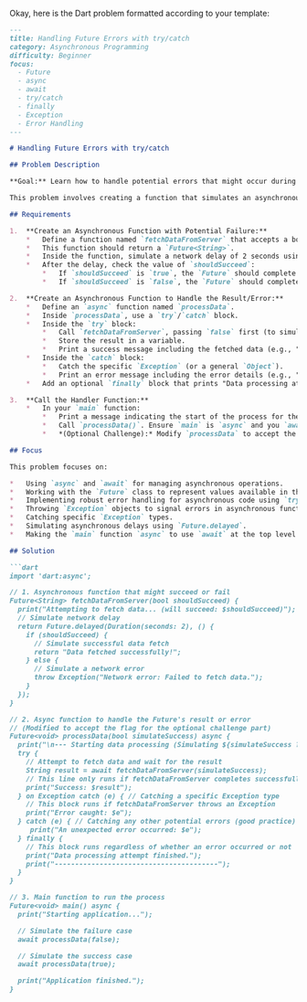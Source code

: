 Okay, here is the Dart problem formatted according to your template:

```markdown
---
title: Handling Future Errors with try/catch
category: Asynchronous Programming
difficulty: Beginner
focus:
  - Future
  - async
  - await
  - try/catch
  - finally
  - Exception
  - Error Handling
---

# Handling Future Errors with try/catch

## Problem Description

**Goal:** Learn how to handle potential errors that might occur during asynchronous operations (represented by `Future`s) in Dart using `async`/`await` and `try`/`catch`.

This problem involves creating a function that simulates an asynchronous operation which might fail, and then using `async`/`await` with `try`/`catch` to gracefully handle both successful results and potential errors.

## Requirements

1.  **Create an Asynchronous Function with Potential Failure:**
    *   Define a function named `fetchDataFromServer` that accepts a boolean parameter `shouldSucceed`.
    *   This function should return a `Future<String>`.
    *   Inside the function, simulate a network delay of 2 seconds using `Future.delayed`.
    *   After the delay, check the value of `shouldSucceed`:
        *   If `shouldSucceed` is `true`, the `Future` should complete successfully with the value `"Data fetched successfully!"`.
        *   If `shouldSucceed` is `false`, the `Future` should complete with an error by `throw`ing an `Exception` (e.g., `throw Exception("Network error: Failed to fetch data.");`).

2.  **Create an Asynchronous Function to Handle the Result/Error:**
    *   Define an `async` function named `processData`.
    *   Inside `processData`, use a `try`/`catch` block.
    *   Inside the `try` block:
        *   Call `fetchDataFromServer`, passing `false` first (to simulate failure). Use `await` to wait for the `Future`.
        *   Store the result in a variable.
        *   Print a success message including the fetched data (e.g., "Success: [fetched data]").
    *   Inside the `catch` block:
        *   Catch the specific `Exception` (or a general `Object`).
        *   Print an error message including the error details (e.g., "Error caught: [error details]").
    *   Add an optional `finally` block that prints "Data processing attempt finished."

3.  **Call the Handler Function:**
    *   In your `main` function:
        *   Print a message indicating the start of the process for the failure case.
        *   Call `processData()`. Ensure `main` is `async` and you `await` the call.
        *   *(Optional Challenge):* Modify `processData` to accept the boolean flag. Call it twice from `main` - once simulating success (`true`) and once simulating failure (`false`).

## Focus

This problem focuses on:

*   Using `async` and `await` for managing asynchronous operations.
*   Working with the `Future` class to represent values available in the future.
*   Implementing robust error handling for asynchronous code using `try`, `catch`, and `finally` blocks.
*   Throwing `Exception` objects to signal errors in asynchronous functions.
*   Catching specific `Exception` types.
*   Simulating asynchronous delays using `Future.delayed`.
*   Making the `main` function `async` to use `await` at the top level.

## Solution

```dart
import 'dart:async';

// 1. Asynchronous function that might succeed or fail
Future<String> fetchDataFromServer(bool shouldSucceed) {
  print("Attempting to fetch data... (will succeed: $shouldSucceed)");
  // Simulate network delay
  return Future.delayed(Duration(seconds: 2), () {
    if (shouldSucceed) {
      // Simulate successful data fetch
      return "Data fetched successfully!";
    } else {
      // Simulate a network error
      throw Exception("Network error: Failed to fetch data.");
    }
  });
}

// 2. Async function to handle the Future's result or error
// (Modified to accept the flag for the optional challenge part)
Future<void> processData(bool simulateSuccess) async {
  print("\n--- Starting data processing (Simulating ${simulateSuccess ? 'Success' : 'Failure'}) ---");
  try {
    // Attempt to fetch data and wait for the result
    String result = await fetchDataFromServer(simulateSuccess);
    // This line only runs if fetchDataFromServer completes successfully
    print("Success: $result");
  } on Exception catch (e) { // Catching a specific Exception type
    // This block runs if fetchDataFromServer throws an Exception
    print("Error caught: $e");
  } catch (e) { // Catching any other potential errors (good practice)
     print("An unexpected error occurred: $e");
  } finally {
    // This block runs regardless of whether an error occurred or not
    print("Data processing attempt finished.");
    print("----------------------------------------");
  }
}

// 3. Main function to run the process
Future<void> main() async {
  print("Starting application...");

  // Simulate the failure case
  await processData(false);

  // Simulate the success case
  await processData(true);

  print("Application finished.");
}
```
```